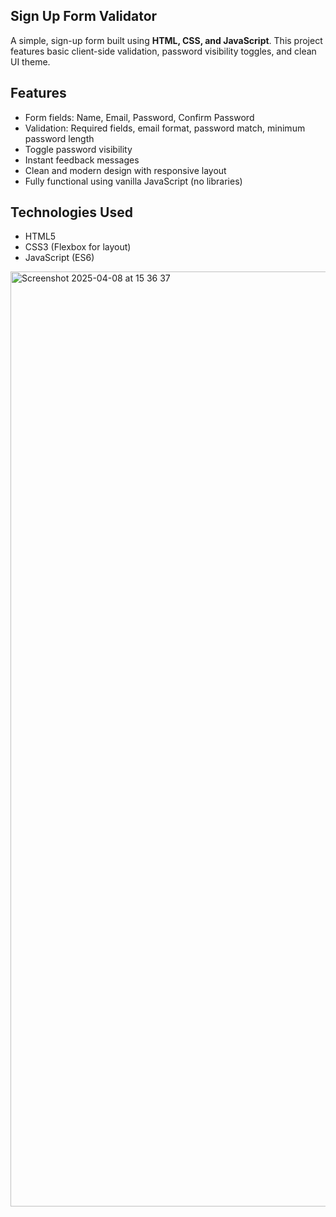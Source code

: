 ## Sign Up Form Validator

A simple, sign-up form built using **HTML, CSS, and JavaScript**. This project features basic client-side validation, password visibility toggles, and clean UI theme.

## Features

- Form fields: Name, Email, Password, Confirm Password
-  Validation: Required fields, email format, password match, minimum password length
-  Toggle password visibility
-  Instant feedback messages
-  Clean and modern design with responsive layout
-  Fully functional using vanilla JavaScript (no libraries)

##  Technologies Used

- HTML5
- CSS3 (Flexbox for layout)
- JavaScript (ES6)



<img width="1496" alt="Screenshot 2025-04-08 at 15 36 37" src="https://github.com/user-attachments/assets/6d73f6ed-cd48-4ed4-a4ef-e8caf2dd92f9" />
